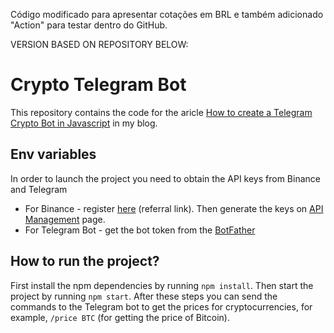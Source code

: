 Código modificado para apresentar cotações em BRL e também adicionado "Action" para testar dentro do GitHub.

VERSION BASED ON REPOSITORY BELOW:

# Crypto Telegram Bot

This repository contains the code for the aricle [How to create a Telegram Crypto Bot in Javascript](https://olefyrenko.com/blog/how-to-create-a-telegram-crypto-bot-in-javascript) in my blog.

## Env variables

In order to launch the project you need to obtain the API keys from Binance and Telegram

- For Binance - register [here](http://bit.ly/binance-telegram-bot) (referral link). Then generate the keys on [API Management](https://www.binance.com/en/my/settings/api-management) page.
- For Telegram Bot - get the bot token from the [BotFather](https://t.me/botfather)

## How to run the project?

First install the npm dependencies by running `npm install`. Then start the project by running `npm start`. After these steps you can send the commands to the Telegram bot to get the prices for cryptocurrencies, for example, `/price BTC` (for getting the price of Bitcoin).
